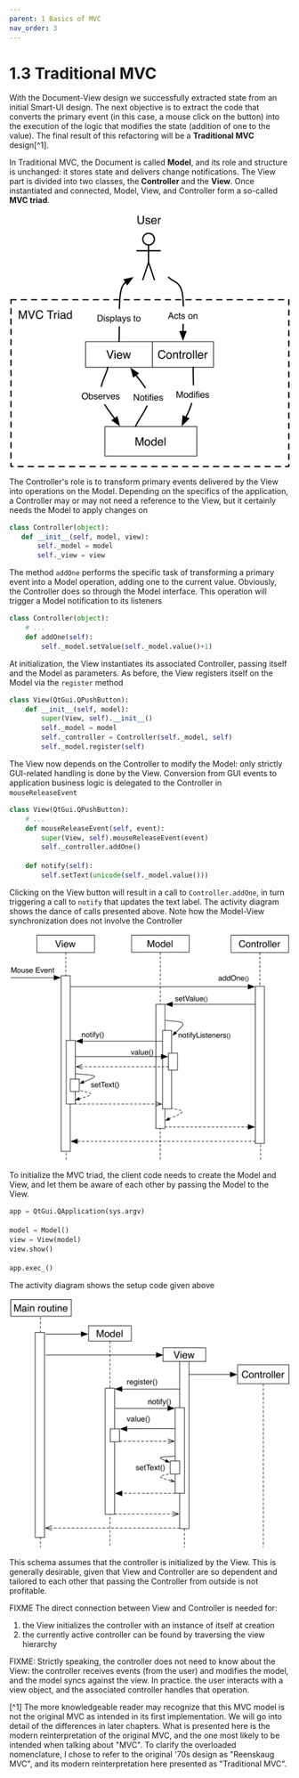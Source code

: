 ```yaml
---
parent: 1 Basics of MVC
nav_order: 3
---
```

# 1.3 Traditional MVC

With the Document-View design we successfully extracted state from an initial
Smart-UI design. The next objective is to extract the code that converts the
primary event (in this case, a mouse click on the button) into the execution of
the logic that modifies the state (addition of one to the value). The final
result of this refactoring will be a **Traditional MVC** design[^1].

In Traditional MVC, the Document is called **Model**, and its role 
and structure is unchanged: it stores state and delivers change
notifications. The View part is divided into two classes, the
**Controller** and the **View**. Once instantiated and connected, 
Model, View, and Controller form a so-called **MVC triad**.

<p align="center">
  <img src="images/mvc_triad.png" />
</p>

The Controller's role is to transform primary events delivered by the View into
operations on the Model. Depending on the specifics of the application, a Controller may or may not need
a reference to the View, but it certainly needs the Model to apply changes on

```python
class Controller(object):
   def __init__(self, model, view):
       self._model = model
       self._view = view
```

The method ``addOne`` performs the specific task of transforming a primary event
into a Model operation, adding one to the current value.  Obviously, the
Controller does so through the Model interface. This operation will trigger a
Model notification to its listeners 

```python
class Controller(object):
    # ...
    def addOne(self):
        self._model.setValue(self._model.value()+1)
```

At initialization, the View instantiates its associated Controller, passing
itself and the Model as parameters. As before, the View registers itself on the
Model via the ``register`` method 

```python
class View(QtGui.QPushButton):
    def __init__(self, model):
        super(View, self).__init__()
        self._model = model
        self._controller = Controller(self._model, self)
        self._model.register(self)
```

The View now depends on the Controller to modify the Model: only strictly
GUI-related handling is done by the View. Conversion from GUI events to
application business logic is delegated to the Controller in
``mouseReleaseEvent`` 

```python
class View(QtGui.QPushButton):
    # ...
    def mouseReleaseEvent(self, event):
        super(View, self).mouseReleaseEvent(event)  
        self._controller.addOne()  

    def notify(self):
        self.setText(unicode(self._model.value()))   
```

Clicking on the View button will result in a call to ``Controller.addOne``, in
turn triggering a call to ``notify`` that updates the text label. The activity
diagram shows the dance of calls presented above. Note how the Model-View
synchronization does not involve the Controller

<p align="center">
  <img src="images/activity_diagram.png">
</p>

To initialize the MVC triad, the client code needs to create the Model and
View, and let them be aware of each other by passing the Model to the View. 

```python
app = QtGui.QApplication(sys.argv)

model = Model()
view = View(model)
view.show()

app.exec_()
```

The activity diagram shows the setup code given above

<p align="center">
  <img src="images/activity_diagram_setup.png">
</p>

This schema assumes that the controller is initialized by the View. This is generally
desirable, given that View and Controller are so dependent and tailored to each
other that passing the Controller from outside is not profitable. 

FIXME
The direct connection between View and Controller is needed for:
1) the View initializes the controller with an instance of itself at
creation
2) the currently active controller can be found by traversing the view hierarchy

FIXME: Strictly speaking, the controller does not need to know about the View:
the controller receives events (from the user) and modifies the model, and the model
syncs against the view. In practice. the user interacts with a view object, and the associated
controller handles that operation.

[^1] The more knowledgeable reader may recognize that this MVC model 
is not the original MVC as intended in its first implementation. 
We will go into detail of the differences in later chapters. 
What is presented here is the modern reinterpretation of the 
original MVC, and the one most likely to be intended when talking 
about "MVC". To clarify the overloaded nomenclature, I chose to 
refer to the original '70s design as  "Reenskaug MVC", and its 
modern reinterpretation here presented as "Traditional MVC".

